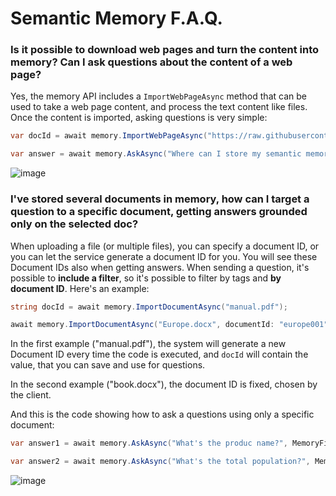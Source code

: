 # Semantic Memory F.A.Q.

### Is it possible to download web pages and turn the content into memory? Can I ask questions about the content of a web page?

Yes, the memory API includes a `ImportWebPageAsync` method that can be used to take
a web page content, and process the text content like files. Once the content is imported,
asking questions is very simple:

```csharp
var docId = await memory.ImportWebPageAsync("https://raw.githubusercontent.com/microsoft/semantic-memory/main/README.md");

var answer = await memory.AskAsync("Where can I store my semantic memory records?", MemoryFilters.ByDocument(docId));
```

![image](https://github.com/microsoft/semantic-memory/assets/371009/83d6487f-75f2-42d9-9ab5-ea6aed65231b)


### I've stored several documents in memory, how can I target a question to a specific document, getting answers grounded only on the selected doc?

When uploading a file (or multiple files), you can specify a document ID, or you can let
the service generate a document ID for you. You will see these Document IDs also when
getting answers. When sending a question, it's possible to **include a filter**, so it's
possible to filter by tags and **by document ID**. Here's an example:

```csharp
string docId = await memory.ImportDocumentAsync("manual.pdf");

await memory.ImportDocumentAsync("Europe.docx", documentId: "europe001");
```

In the first example ("manual.pdf"), the system will generate a new Document ID every time the code is executed,
and `docId` will contain the value, that you can save and use for questions.

In the second example ("book.docx"), the document ID is fixed, chosen by the client.

And this is the code showing how to ask a questions using only a specific document:

```csharp
var answer1 = await memory.AskAsync("What's the produc name?", MemoryFilters.ByDocument(docId));

var answer2 = await memory.AskAsync("What's the total population?", MemoryFilters.ByDocument("europe001"));
```

![image](https://github.com/microsoft/semantic-memory/assets/371009/18ea98ee-1210-498d-8513-56abc795ce4d)
